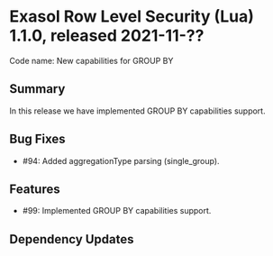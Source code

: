 # Exasol Row Level Security (Lua) 1.1.0, released 2021-11-??

Code name: New capabilities for GROUP BY

## Summary

In this release we have implemented GROUP BY capabilities support.

## Bug Fixes

* #94: Added aggregationType parsing (single_group).

## Features 

* #99: Implemented GROUP BY capabilities support.

## Dependency Updates